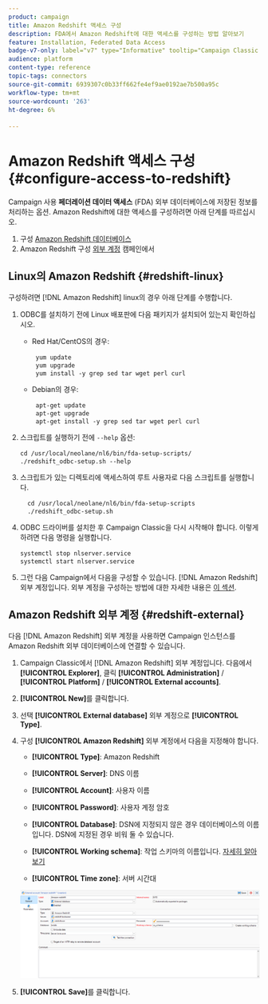 ```yaml
---
product: campaign
title: Amazon Redshift 액세스 구성
description: FDA에서 Amazon Redshift에 대한 액세스를 구성하는 방법 알아보기
feature: Installation, Federated Data Access
badge-v7-only: label="v7" type="Informative" tooltip="Campaign Classic v7에만 적용"
audience: platform
content-type: reference
topic-tags: connectors
source-git-commit: 6939307c0b33ff662fe4ef9ae0192ae7b500a95c
workflow-type: tm+mt
source-wordcount: '263'
ht-degree: 6%

---
```


# Amazon Redshift 액세스 구성 {#configure-access-to-redshift}

Campaign 사용 **페더레이션 데이터 액세스** (FDA) 외부 데이터베이스에 저장된 정보를 처리하는 옵션. Amazon Redshift에 대한 액세스를 구성하려면 아래 단계를 따르십시오.

1. 구성 [Amazon Redshift 데이터베이스](#configuring-redshift)
1. Amazon Redshift 구성 [외부 계정](#redshift-external) 캠페인에서

## Linux의 Amazon Redshift {#redshift-linux}

구성하려면 [!DNL Amazon Redshift] linux의 경우 아래 단계를 수행합니다.

1. ODBC를 설치하기 전에 Linux 배포판에 다음 패키지가 설치되어 있는지 확인하십시오.

   * Red Hat/CentOS의 경우:

     ```
      yum update
      yum upgrade
      yum install -y grep sed tar wget perl curl
     ```

   * Debian의 경우:

     ```
      apt-get update
      apt-get upgrade
      apt-get install -y grep sed tar wget perl curl
     ```

1. 스크립트를 실행하기 전에 `--help` 옵션:

   ```
   cd /usr/local/neolane/nl6/bin/fda-setup-scripts/
   ./redshift_odbc-setup.sh --help
   ```

1. 스크립트가 있는 디렉토리에 액세스하여 루트 사용자로 다음 스크립트를 실행합니다.

   ```
     cd /usr/local/neolane/nl6/bin/fda-setup-scripts
     ./redshift_odbc-setup.sh
   ```

1. ODBC 드라이버를 설치한 후 Campaign Classic을 다시 시작해야 합니다. 이렇게 하려면 다음 명령을 실행합니다.

   ```
   systemctl stop nlserver.service
   systemctl start nlserver.service
   ```

1. 그런 다음 Campaign에서 다음을 구성할 수 있습니다. [!DNL Amazon Redshift] 외부 계정입니다. 외부 계정을 구성하는 방법에 대한 자세한 내용은 [이 섹션](#redshift-external).

## Amazon Redshift 외부 계정 {#redshift-external}

다음 [!DNL Amazon Redshift] 외부 계정을 사용하면 Campaign 인스턴스를 Amazon Redshift 외부 데이터베이스에 연결할 수 있습니다.

1. Campaign Classic에서 [!DNL Amazon Redshift] 외부 계정입니다. 다음에서 **[!UICONTROL Explorer]**, 클릭 **[!UICONTROL Administration]** / **[!UICONTROL Platform]** / **[!UICONTROL External accounts]**.

1. **[!UICONTROL New]**&#x200B;를 클릭합니다.

1. 선택 **[!UICONTROL External database]** 외부 계정으로 **[!UICONTROL Type]**.

1. 구성 **[!UICONTROL Amazon Redshift]** 외부 계정에서 다음을 지정해야 합니다.

   * **[!UICONTROL Type]**: Amazon Redshift

   * **[!UICONTROL Server]**: DNS 이름

   * **[!UICONTROL Account]**: 사용자 이름

   * **[!UICONTROL Password]**: 사용자 계정 암호

   * **[!UICONTROL Database]**: DSN에 지정되지 않은 경우 데이터베이스의 이름입니다. DSN에 지정된 경우 비워 둘 수 있습니다.

   * **[!UICONTROL Working schema]**: 작업 스키마의 이름입니다. [자세히 알아보기](https://docs.aws.amazon.com/redshift/latest/dg/r_Schemas_and_tables.html)

   * **[!UICONTROL Time zone]**: 서버 시간대

   ![](assets/amazon_redshift.png)

1. **[!UICONTROL Save]**&#x200B;를 클릭합니다.
